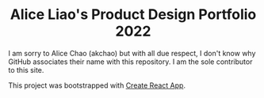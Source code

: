 <h1 align="center">
Alice Liao's Product Design Portfolio 2022
</h1>
I am sorry to Alice Chao (akchao) but with all due respect, I don't know why GitHub associates their name with this repository. I am the sole contributor to this site.

This project was bootstrapped with [Create React App](https://github.com/facebook/create-react-app).
